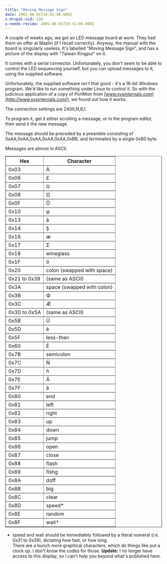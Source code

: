 ```yaml
---
title: "Moving Message Sign"
date: 2001-06-01T10:41:00.000Z
x-drupal-nid: 110
x-needs-review: 2001-06-01T10:41:00.000Z
---
```

A couple of weeks ago, we got an LED message board at work. They had them on offer at Maplin (if I recall correctly). Anyway, the manual with the board is singularly useless. It's labelled "Moving Message Sign", and has a picture of the display with "Taiwan Kingpul" on it.

It comes with a serial connector. Unfortunately, you don't seem to be able to control the LED sequencing yourself, but you can upload messages to it, using the supplied software.

Unfortunately, the supplied software isn't that good - it's a 16-bit Windows program. We'd like to run something under Linux to control it. So with the judicious application of a copy of PortMon from [www.sysinternals.com](http://www.sysinternals.com/), we found out how it works.

The connection settings are 2400,N,8,1.

To program it, get it either scrolling a message, or in the program editor, then send it the new message.

The message should be preceded by a preamble consisting of 0xAA,0xAA,0xAA,0xAA,0xAA,0xBB, and terminated by a single 0x80 byte.

Messages are almost in ASCII.

<table border="1">
<tbody>
<tr>
<th>Hex</th>

<th>Character</th>

</tr>

<tr>
<td>0x03</td>

<td>À</td>

</tr>

<tr>
<td>0x06</td>

<td>£</td>

</tr>

<tr>
<td>0x07</td>

<td>¤</td>

</tr>

<tr>
<td>0x08</td>

<td>Ω</td>

</tr>

<tr>
<td>0x0F</td>

<td>Ö</td>

</tr>

<tr>
<td>0x10</td>

<td>φ</td>

</tr>

<tr>
<td>0x13</td>

<td>à</td>

</tr>

<tr>
<td>0x14</td>

<td>§</td>

</tr>

<tr>
<td>0x16</td>

<td>æ</td>

</tr>

<tr>
<td>0x17</td>

<td>Σ</td>

</tr>

<tr>
<td>0x18</td>

<td>wineglass</td>

</tr>

<tr>
<td>0x1F</td>

<td>ö</td>

</tr>

<tr>
<td>0x20</td>

<td>colon (swapped with space)</td>

</tr>

<tr>
<td>0x21 to 0x39</td>

<td>(same as ASCII)</td>

</tr>

<tr>
<td>0x3A</td>

<td>space (swapped with colon)</td>

</tr>

<tr>
<td>0x3B</td>

<td>Φ</td>

</tr>

<tr>
<td>0x3C</td>

<td>Æ</td>

</tr>

<tr>
<td>0x3D to 0x5A</td>

<td>(same as ASCII)</td>

</tr>

<tr>
<td>0x5B</td>

<td>Ü</td>

</tr>

<tr>
<td>0x5D</td>

<td>è</td>

</tr>

<tr>
<td>0x5F</td>

<td>less-than</td>

</tr>

<tr>
<td>0x60</td>

<td>É</td>

</tr>

<tr>
<td>0x7B</td>

<td>semicolon</td>

</tr>

<tr>
<td>0x7C</td>

<td>Ñ</td>

</tr>

<tr>
<td>0x7D</td>

<td>ñ</td>

</tr>

<tr>
<td>0x7E</td>

<td>Ä</td>

</tr>

<tr>
<td>0x7F</td>

<td>ä</td>

</tr>

<tr>
<td>0x80</td>

<td>end</td>

</tr>

<tr>
<td>0x81</td>

<td>left</td>

</tr>

<tr>
<td>0x82</td>

<td>right</td>

</tr>

<tr>
<td>0x83</td>

<td>up</td>

</tr>

<tr>
<td>0x84</td>

<td>down</td>

</tr>

<tr>
<td>0x85</td>

<td>jump</td>

</tr>

<tr>
<td>0x86</td>

<td>open</td>

</tr>

<tr>
<td>0x87</td>

<td>close</td>

</tr>

<tr>
<td>0x88</td>

<td>flash</td>

</tr>

<tr>
<td>0x89</td>

<td>flshg</td>

</tr>

<tr>
<td>0x8A</td>

<td>doff</td>

</tr>

<tr>
<td>0x8B</td>

<td>big</td>

</tr>

<tr>
<td>0x8C</td>

<td>clear</td>

</tr>

<tr>
<td>0x8D</td>

<td>speed*</td>

</tr>

<tr>
<td>0x8E</td>

<td>random</td>

</tr>

<tr>
<td>0x8F</td>

<td>wait*</td>

</tr>

</tbody>

</table>

* speed and wait should be immediately followed by a literal numeral (i.e. 0x31 to 0x39), dictating how fast, or how long.  
 There are a bunch more graphical characters, which do things like put a clock up. I don't know the codes for those.
**Update:** I no longer have access to this display, so I can't help you beyond what's published here.